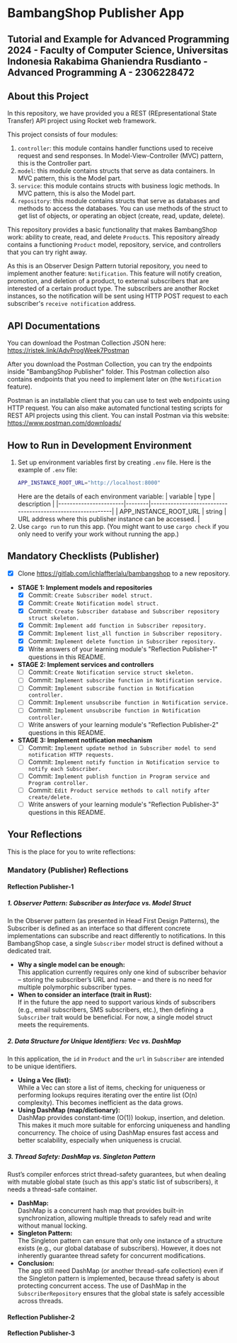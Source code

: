 # BambangShop Publisher App
Tutorial and Example for Advanced Programming 2024 - Faculty of Computer Science, Universitas Indonesia
Rakabima Ghaniendra Rusdianto - Advanced Programming A - 2306228472
---

## About this Project
In this repository, we have provided you a REST (REpresentational State Transfer) API project using Rocket web framework.

This project consists of four modules:
1.  `controller`: this module contains handler functions used to receive request and send responses.
    In Model-View-Controller (MVC) pattern, this is the Controller part.
2.  `model`: this module contains structs that serve as data containers.
    In MVC pattern, this is the Model part.
3.  `service`: this module contains structs with business logic methods.
    In MVC pattern, this is also the Model part.
4.  `repository`: this module contains structs that serve as databases and methods to access the databases.
    You can use methods of the struct to get list of objects, or operating an object (create, read, update, delete).

This repository provides a basic functionality that makes BambangShop work: ability to create, read, and delete `Product`s.
This repository already contains a functioning `Product` model, repository, service, and controllers that you can try right away.

As this is an Observer Design Pattern tutorial repository, you need to implement another feature: `Notification`.
This feature will notify creation, promotion, and deletion of a product, to external subscribers that are interested of a certain product type.
The subscribers are another Rocket instances, so the notification will be sent using HTTP POST request to each subscriber's `receive notification` address.

## API Documentations

You can download the Postman Collection JSON here: https://ristek.link/AdvProgWeek7Postman

After you download the Postman Collection, you can try the endpoints inside "BambangShop Publisher" folder.
This Postman collection also contains endpoints that you need to implement later on (the `Notification` feature).

Postman is an installable client that you can use to test web endpoints using HTTP request.
You can also make automated functional testing scripts for REST API projects using this client.
You can install Postman via this website: https://www.postman.com/downloads/

## How to Run in Development Environment
1.  Set up environment variables first by creating `.env` file.
    Here is the example of `.env` file:
    ```bash
    APP_INSTANCE_ROOT_URL="http://localhost:8000"
    ```
    Here are the details of each environment variable:
    | variable              | type   | description                                                |
    |-----------------------|--------|------------------------------------------------------------|
    | APP_INSTANCE_ROOT_URL | string | URL address where this publisher instance can be accessed. |
2.  Use `cargo run` to run this app.
    (You might want to use `cargo check` if you only need to verify your work without running the app.)

## Mandatory Checklists (Publisher)
-   [x] Clone https://gitlab.com/ichlaffterlalu/bambangshop to a new repository.
-   **STAGE 1: Implement models and repositories**
    -   [x] Commit: `Create Subscriber model struct.`
    -   [x] Commit: `Create Notification model struct.`
    -   [x] Commit: `Create Subscriber database and Subscriber repository struct skeleton.`
    -   [x] Commit: `Implement add function in Subscriber repository.`
    -   [x] Commit: `Implement list_all function in Subscriber repository.`
    -   [x] Commit: `Implement delete function in Subscriber repository.`
    -   [x] Write answers of your learning module's "Reflection Publisher-1" questions in this README.
-   **STAGE 2: Implement services and controllers**
    -   [ ] Commit: `Create Notification service struct skeleton.`
    -   [ ] Commit: `Implement subscribe function in Notification service.`
    -   [ ] Commit: `Implement subscribe function in Notification controller.`
    -   [ ] Commit: `Implement unsubscribe function in Notification service.`
    -   [ ] Commit: `Implement unsubscribe function in Notification controller.`
    -   [ ] Write answers of your learning module's "Reflection Publisher-2" questions in this README.
-   **STAGE 3: Implement notification mechanism**
    -   [ ] Commit: `Implement update method in Subscriber model to send notification HTTP requests.`
    -   [ ] Commit: `Implement notify function in Notification service to notify each Subscriber.`
    -   [ ] Commit: `Implement publish function in Program service and Program controller.`
    -   [ ] Commit: `Edit Product service methods to call notify after create/delete.`
    -   [ ] Write answers of your learning module's "Reflection Publisher-3" questions in this README.

## Your Reflections
This is the place for you to write reflections:

### Mandatory (Publisher) Reflections

#### Reflection Publisher-1
##### 1. Observer Pattern: Subscriber as Interface vs. Model Struct
In the Observer pattern (as presented in Head First Design Patterns), the Subscriber is defined as an interface so that different concrete implementations can subscribe and react differently to notifications. In this BambangShop case, a single `Subscriber` model struct is defined without a dedicated trait.
- **Why a single model can be enough:**  
  This application currently requires only one kind of subscriber behavior – storing the subscriber’s URL and name – and there is no need for multiple polymorphic subscriber types.
- **When to consider an interface (trait in Rust):**  
  If in the future the app need to support various kinds of subscribers (e.g., email subscribers, SMS subscribers, etc.), then defining a `Subscriber` trait would be beneficial. For now, a single model struct meets the requirements.

##### 2. Data Structure for Unique Identifiers: Vec vs. DashMap
In this application, the `id` in `Product` and the `url` in `Subscriber` are intended to be unique identifiers.
- **Using a Vec (list):**  
  While a Vec can store a list of items, checking for uniqueness or performing lookups requires iterating over the entire list (O(n) complexity). This becomes inefficient as the data grows.
- **Using DashMap (map/dictionary):**  
  DashMap provides constant-time (O(1)) lookup, insertion, and deletion. This makes it much more suitable for enforcing uniqueness and handling concurrency. The choice of using DashMap ensures fast access and better scalability, especially when uniqueness is crucial.

##### 3. Thread Safety: DashMap vs. Singleton Pattern
Rust’s compiler enforces strict thread-safety guarantees, but when dealing with mutable global state (such as this app's static list of subscribers), it needs a thread-safe container.
- **DashMap:**  
  DashMap is a concurrent hash map that provides built-in synchronization, allowing multiple threads to safely read and write without manual locking.
- **Singleton Pattern:**  
  The Singleton pattern can ensure that only one instance of a structure exists (e.g., our global database of subscribers). However, it does not inherently guarantee thread safety for concurrent modifications.
- **Conclusion:**  
  The app still need DashMap (or another thread-safe collection) even if the Singleton pattern is implemented, because thread safety is about protecting concurrent access. The use of DashMap in the `SubscriberRepository` ensures that the global state is safely accessible across threads.

#### Reflection Publisher-2

#### Reflection Publisher-3

